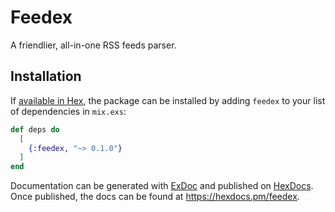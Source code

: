# Feedex

A friendlier, all-in-one RSS feeds parser.

## Installation

If [available in Hex](https://hex.pm/docs/publish), the package can be installed
by adding `feedex` to your list of dependencies in `mix.exs`:

```elixir
def deps do
  [
    {:feedex, "~> 0.1.0"}
  ]
end
```

Documentation can be generated with [ExDoc](https://github.com/elixir-lang/ex_doc)
and published on [HexDocs](https://hexdocs.pm). Once published, the docs can
be found at <https://hexdocs.pm/feedex>.

